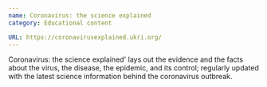 ```yaml
---
name: Coronavirus: the science explained
category: Educational content

URL: https://coronavirusexplained.ukri.org/
---
```


Coronavirus: the science explained' lays out the evidence and the facts about the virus, the disease, the epidemic, and its control; regularly updated with the latest science information behind the coronavirus outbreak.